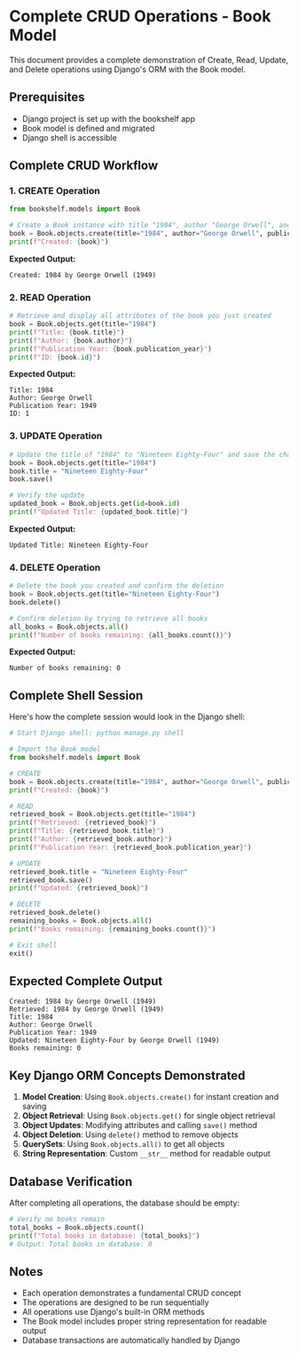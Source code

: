 # Complete CRUD Operations - Book Model

This document provides a complete demonstration of Create, Read, Update, and Delete operations using Django's ORM with the Book model.

## Prerequisites
- Django project is set up with the bookshelf app
- Book model is defined and migrated
- Django shell is accessible

## Complete CRUD Workflow

### 1. CREATE Operation
```python
from bookshelf.models import Book

# Create a Book instance with title "1984", author "George Orwell", and publication year 1949
book = Book.objects.create(title="1984", author="George Orwell", publication_year=1949)
print(f"Created: {book}")
```

**Expected Output:**
```
Created: 1984 by George Orwell (1949)
```

### 2. READ Operation
```python
# Retrieve and display all attributes of the book you just created
book = Book.objects.get(title="1984")
print(f"Title: {book.title}")
print(f"Author: {book.author}")
print(f"Publication Year: {book.publication_year}")
print(f"ID: {book.id}")
```

**Expected Output:**
```
Title: 1984
Author: George Orwell
Publication Year: 1949
ID: 1
```

### 3. UPDATE Operation
```python
# Update the title of "1984" to "Nineteen Eighty-Four" and save the changes
book = Book.objects.get(title="1984")
book.title = "Nineteen Eighty-Four"
book.save()

# Verify the update
updated_book = Book.objects.get(id=book.id)
print(f"Updated Title: {updated_book.title}")
```

**Expected Output:**
```
Updated Title: Nineteen Eighty-Four
```

### 4. DELETE Operation
```python
# Delete the book you created and confirm the deletion
book = Book.objects.get(title="Nineteen Eighty-Four")
book.delete()

# Confirm deletion by trying to retrieve all books
all_books = Book.objects.all()
print(f"Number of books remaining: {all_books.count()}")
```

**Expected Output:**
```
Number of books remaining: 0
```

## Complete Shell Session

Here's how the complete session would look in the Django shell:

```python
# Start Django shell: python manage.py shell

# Import the Book model
from bookshelf.models import Book

# CREATE
book = Book.objects.create(title="1984", author="George Orwell", publication_year=1949)
print(f"Created: {book}")

# READ
retrieved_book = Book.objects.get(title="1984")
print(f"Retrieved: {retrieved_book}")
print(f"Title: {retrieved_book.title}")
print(f"Author: {retrieved_book.author}")
print(f"Publication Year: {retrieved_book.publication_year}")

# UPDATE
retrieved_book.title = "Nineteen Eighty-Four"
retrieved_book.save()
print(f"Updated: {retrieved_book}")

# DELETE
retrieved_book.delete()
remaining_books = Book.objects.all()
print(f"Books remaining: {remaining_books.count()}")

# Exit shell
exit()
```

## Expected Complete Output

```
Created: 1984 by George Orwell (1949)
Retrieved: 1984 by George Orwell (1949)
Title: 1984
Author: George Orwell
Publication Year: 1949
Updated: Nineteen Eighty-Four by George Orwell (1949)
Books remaining: 0
```

## Key Django ORM Concepts Demonstrated

1. **Model Creation**: Using `Book.objects.create()` for instant creation and saving
2. **Object Retrieval**: Using `Book.objects.get()` for single object retrieval
3. **Object Updates**: Modifying attributes and calling `save()` method
4. **Object Deletion**: Using `delete()` method to remove objects
5. **QuerySets**: Using `Book.objects.all()` to get all objects
6. **String Representation**: Custom `__str__` method for readable output

## Database Verification

After completing all operations, the database should be empty:
```python
# Verify no books remain
total_books = Book.objects.count()
print(f"Total books in database: {total_books}")
# Output: Total books in database: 0
```

## Notes

- Each operation demonstrates a fundamental CRUD concept
- The operations are designed to be run sequentially
- All operations use Django's built-in ORM methods
- The Book model includes proper string representation for readable output
- Database transactions are automatically handled by Django
